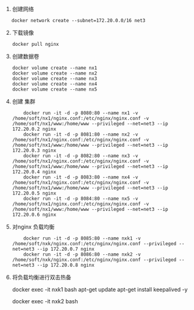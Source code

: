 
1. 创建网络

```shell
   docker network create --subnet=172.20.0.0/16 net3
```

2. 下载镜像

    ```shell
   docker pull nginx
   ```

3. 创建数据卷

      ```
   docker volume create --name nx1
   docker volume create --name nx2
   docker volume create --name nx3
   docker volume create --name nx4
   docker volume create --name nx5
   ```

4. 创建 集群

    ```
        docker run -it -d -p 8080:80 --name nx1 -v /home/soft/nx1/nginx.conf:/etc/nginx/nginx.conf -v /home/soft/nx1/www:/home/www --privileged --net=net3 --ip 172.20.0.2 nginx
        docker run -it -d -p 8081:80 --name nx2 -v /home/soft/nx1/nginx.conf:/etc/nginx/nginx.conf -v /home/soft/nx1/www:/home/www --privileged --net=net3 --ip 172.20.0.3 nginx
        docker run -it -d -p 8082:80 --name nx3 -v /home/soft/nx1/nginx.conf:/etc/nginx/nginx.conf -v /home/soft/nx1/www:/home/www --privileged --net=net3 --ip 172.20.0.4 nginx
        docker run -it -d -p 8083:80 --name nx4 -v /home/soft/nx1/nginx.conf:/etc/nginx/nginx.conf -v /home/soft/nx1/www:/home/www --privileged --net=net3 --ip 172.20.0.5 nginx
        docker run -it -d -p 8084:80 --name nx5 -v /home/soft/nx1/nginx.conf:/etc/nginx/nginx.conf -v /home/soft/nx1/www:/home/www --privileged --net=net3 --ip 172.20.0.6 nginx
    ```

5. 对nginx 负载均衡

    ```
        docker run -it -d -p 8085:80 --name nxk1 -v /home/soft/nxk/nginx.conf:/etc/nginx/nginx.conf --privileged --net=net3 --ip 172.20.0.7 nginx
        docker run -it -d -p 8086:80 --name nxk2 -v /home/soft/nxk/nginx.conf:/etc/nginx/nginx.conf --privileged --net=net3 --ip 172.20.0.8 nginx

    ```

6. 将负载均衡进行双击热备

    docker exec -it nxk1 bash
    apt-get update
    apt-get install keepalived -y

    docker exec -it nxk2 bash